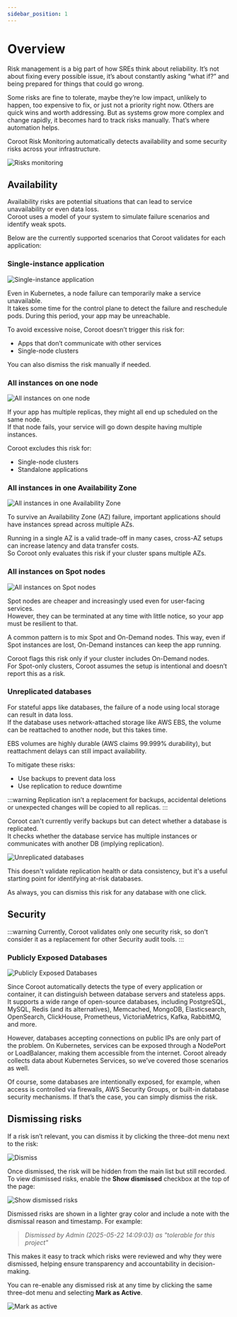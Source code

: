 ```yaml
---
sidebar_position: 1
---
```


# Overview

Risk management is a big part of how SREs think about reliability. It’s not about fixing every possible issue, it’s about constantly asking “what if?” and being prepared for things that could go wrong.

Some risks are fine to tolerate, maybe they’re low impact, unlikely to happen, too expensive to fix, or just not a priority right now. 
Others are quick wins and worth addressing. 
But as systems grow more complex and change rapidly, it becomes hard to track risks manually. That’s where automation helps.

Coroot Risk Monitoring automatically detects availability and some security risks across your infrastructure.

<img alt="Risks monitoring" src="/img/docs/risks/risks.png" class="card w-1200"/>


## Availability

Availability risks are potential situations that can lead to service unavailability or even data loss.  
Coroot uses a model of your system to simulate failure scenarios and identify weak spots.

Below are the currently supported scenarios that Coroot validates for each application:

### Single-instance application

<img alt="Single-instance application" src="/img/docs/risks/single_instance.png" class="card w-1200"/>

Even in Kubernetes, a node failure can temporarily make a service unavailable.  
It takes some time for the control plane to detect the failure and reschedule pods. During this period, your app may be unreachable.

To avoid excessive noise, Coroot doesn’t trigger this risk for:
* Apps that don’t communicate with other services
* Single-node clusters

You can also dismiss the risk manually if needed.

### All instances on one node

<img alt="All instances on one node" src="/img/docs/risks/one_node.png" class="card w-1200"/>

If your app has multiple replicas, they might all end up scheduled on the same node.  
If that node fails, your service will go down despite having multiple instances.

Coroot excludes this risk for:
* Single-node clusters
* Standalone applications

### All instances in one Availability Zone

<img alt="All instances in one Availability Zone" src="/img/docs/risks/one_az.png" class="card w-1200"/>

To survive an Availability Zone (AZ) failure, important applications should have instances spread across multiple AZs.

Running in a single AZ is a valid trade-off in many cases, cross-AZ setups can increase latency and data transfer costs.  
So Coroot only evaluates this risk if your cluster spans multiple AZs.

### All instances on Spot nodes

<img alt="All instances on Spot nodes" src="/img/docs/risks/spot_only.png" class="card w-1200"/>

Spot nodes are cheaper and increasingly used even for user-facing services.  
However, they can be terminated at any time with little notice, so your app must be resilient to that.

A common pattern is to mix Spot and On-Demand nodes. This way, even if Spot instances are lost, On-Demand instances can keep the app running.

Coroot flags this risk only if your cluster includes On-Demand nodes.  
For Spot-only clusters, Coroot assumes the setup is intentional and doesn’t report this as a risk.

### Unreplicated databases

For stateful apps like databases, the failure of a node using local storage can result in data loss.  
If the database uses network-attached storage like AWS EBS, the volume can be reattached to another node, but this takes time.

EBS volumes are highly durable (AWS claims 99.999% durability), but reattachment delays can still impact availability.

To mitigate these risks:
- Use backups to prevent data loss
- Use replication to reduce downtime

:::warning
Replication isn’t a replacement for backups, accidental deletions or unexpected changes will be copied to all replicas.
:::

Coroot can't currently verify backups but can detect whether a database is replicated.  
It checks whether the database service has multiple instances or communicates with another DB (implying replication).

<img alt="Unreplicated databases" src="/img/docs/risks/unreplicated_db.png" class="card w-1200"/>

This doesn't validate replication health or data consistency, but it's a useful starting point for identifying at-risk databases.

As always, you can dismiss this risk for any database with one click.

## Security

:::warning
Currently, Coroot validates only one security risk, so don't consider it as a replacement for other Security audit tools.
:::

### Publicly Exposed Databases

<img alt="Publicly Exposed Databases" src="/img/docs/risks/db_exposure.png" class="card w-1200"/>


Since Coroot automatically detects the type of every application or container, it can distinguish between database servers and stateless apps. 
It supports a wide range of open-source databases, including PostgreSQL, MySQL, Redis (and its alternatives), Memcached, MongoDB, Elasticsearch, 
OpenSearch, ClickHouse, Prometheus, VictoriaMetrics, Kafka, RabbitMQ, and more.

However, databases accepting connections on public IPs are only part of the problem. 
On Kubernetes, services can be exposed through a NodePort or LoadBalancer, making them accessible from the internet. 
Coroot already collects data about Kubernetes Services, so we’ve covered those scenarios as well.

Of course, some databases are intentionally exposed, for example, when access is controlled via firewalls, AWS Security Groups, 
or built-in database security mechanisms. If that’s the case, you can simply dismiss the risk.

## Dismissing risks

If a risk isn’t relevant, you can dismiss it by clicking the three-dot menu next to the risk:

<img alt="Dismiss" src="/img/docs/risks/dismiss.png" class="card w-1200"/>

Once dismissed, the risk will be hidden from the main list but still recorded.
To view dismissed risks, enable the **Show dismissed** checkbox at the top of the page:

<img alt="Show dismissed risks" src="/img/docs/risks/show_dismissed.png" class="card w-1200"/>

Dismissed risks are shown in a lighter gray color and include a note with the dismissal reason and timestamp. For example:

> _Dismissed by Admin (2025-05-22 14:09:03) as "tolerable for this project"_

This makes it easy to track which risks were reviewed and why they were dismissed, helping ensure transparency and accountability in decision-making.

You can re-enable any dismissed risk at any time by clicking the same three-dot menu and selecting **Mark as Active**.

<img alt="Mark as active" src="/img/docs/risks/mark_as_active.png" class="card w-1200"/>

